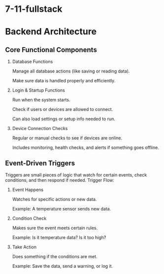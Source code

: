 # 7-11-fullstack
# Backend Architecture


## Core Functional Components
1. Database Functions

    Manage all database actions (like saving or reading data).

    Make sure data is handled properly and efficiently.

2. Login & Startup Functions

    Run when the system starts.

    Check if users or devices are allowed to connect.

    Can also load settings or setup info needed to run.

3. Device Connection Checks

    Regular or manual checks to see if devices are online.

    Includes monitoring, health checks, and alerts if something goes offline.



## Event-Driven Triggers

Triggers are small pieces of logic that watch for certain events, check conditions, and then respond if needed.
Trigger Flow:

1. Event Happens

    Watches for specific actions or new data.

    Example: A temperature sensor sends new data.

2. Condition Check

    Makes sure the event meets certain rules.

    Example: Is it temperature data? Is it too high?

3. Take Action

    Does something if the conditions are met.

    Example: Save the data, send a warning, or log it.
